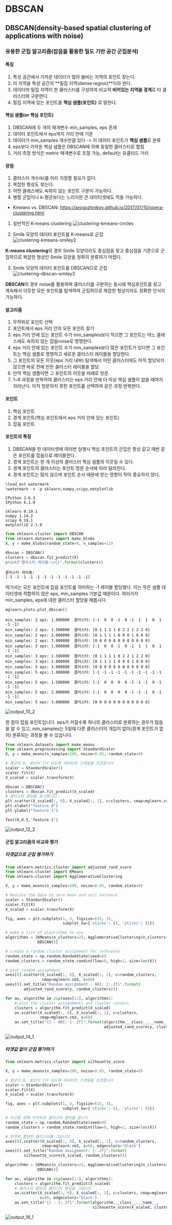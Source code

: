 
# DBSCAN

## DBSCAN(density-based spatial clustering of applications with noise)
### 유용한 군집 알고리즘(잡음을 활용한 밀도 기반 공간 군집분석)

#### 특징
1. 특성 공간에서 가까운 데이터가 많아 붐비는 지역의 포인트 찾는다.
2. 이 지역을 특성 공간의 **밀집 지역(dense region)**이라 한다.
3. 데이터의 밀집 지역이 한 클러스터를 구성하여 비교적 **비어있는 지역을 경계**로 타 클러스터와 구분한다.
4. 밀집 지역에 있는 포인트를 **핵심 샘플(포인트)** 로 말한다.

#### 핵심 샘플(or 핵심 포인트)
1. DBSCAN에 두 개의 매개변수 min_samples, eps 존재
2. 데이터 포인트에서 eps까지 거리 안에 기준
3. 데이터가 min_samples 개수만큼 있다 -> 이 데이터 포인트가 **핵심 샘플**로 분류
4. eps보다 가까운 핵심 샘플은 DBSCAN에 의해 동일한 클러스터로 합침
5. 거리 측정 방식은 metric 매개변수로 조절 가능, default는 유클리드 거리

#### 장점
1. 클러스터 개수(k)를 미리 지정할 필요가 없다.
2. 복잡한 형상도 찾는다.
3. 어떤 클래스에도 속하지 않는 포인트 구분이 가능하다.
4. 병합 군집이나 k-평균보다는 느리지만 큰 데이터셋에도 적용 가능하다.
 * Kmeans vs. DBSCAN: https://arogozhnikov.github.io/2017/07/10/opera-clustering.html
 
 1. 일반적인 K-means clustering
 ![clustering-kmeans-circles](https://user-images.githubusercontent.com/35090655/42416567-60ffc916-82ad-11e8-909e-dd6e5a3a9a7d.gif)
 
 2. Smile 모양의 데이터 포인트를 K-means로 군집
![clustering-kmeans-smiley2](https://user-images.githubusercontent.com/35090655/42416568-64345af2-82ad-11e8-9d57-7cc24e4c7020.gif)

**K-means clustering**의 경우 Smile 모양이라도 중심점을 찾고 중심점을 기준으로 군집하므로 복잡한 형상인 Smile 모양을 정확히 분류하기 어렵다.

3. Smile 모양의 데이터 포인트를 DBSCAN으로 군집
![clustering-dbscan-smiley3](https://user-images.githubusercontent.com/35090655/42416569-68a68588-82ad-11e8-966e-6234b46bdb9a.gif)

**DBSCAN**의 경우 noise를 활용하며 클러스터를 구분하는 동시에 핵심포인트를 찾고 계속해서 이웃한 모든 포인트를 탐색하여 군집하므로 복잡한 형상이라도 정확한 인식이 가능하다.


#### 알고리즘
1. 무작위로 포인트 선택
2. 포인트에서 eps 거리 안의 모든 포인트 찾기
3. eps 거리 안에 있는 포인트 수가 min_samples보다 적으면 그 포인트는 어느 클래스에도 속하지 않는 잡음noise로 명명한다.
4. eps 거리 안에 있는 포인트 수가 min_samples보다 많은 포인트가 있다면 그 포인트는 핵심 샘플로 명명하고 새로운 클러스터 레이블을 할당한다.
5. 그 포인트의 모든 이웃(eps 거리 내부) 탐색해서 어떤 클러스터에도 아직 할당되지 않으면 바로 전에 만든 클러스터 레이블을 할당.
6. 만약 핵심 샘플이면 그 포인트의 이웃을 차례로 방문.
7. 1~6 과정을 반복하여 클러스터는 eps 거리 안에 더 이상 핵심 샘플이 없을 때까지 자라난다. 아직 방문하지 못한 포인트를 선택하여 같은 과정 반복한다.

#### 포인트
1. 핵심 포인트
2. 경계 포인트(핵심 포인트에서 eps 거리 안에 있는 포인트)
3. 잡음 포인트

#### 포인트의 특징
1. DBSCAN을 한 데이터셋에 여러번 실행시 핵심 포인트의 군집은 항상 같고 매번 같은 포인트를 잡음으로 레이블한다.
2. 경계 포인트는 한 개 이상의 클러스터 핵심 샘플의 이웃일 수 있다.
3. 경계 포인트의 클러스터는 포인트 방문 순서에 따라 달라진다.
4. 경계 포인트는 많지 않으며 포인트 순서 때문에 받는 영향이 적어 중요하지 않다.


```python
%load_ext watermark
%watermark -v -p sklearn,numpy,scipy,matplotlib
```

    CPython 3.6.3
    IPython 6.1.0
    
    sklearn 0.19.1
    numpy 1.14.2
    scipy 0.19.1
    matplotlib 2.1.0



```python
from sklearn.cluster import DBSCAN
from sklearn.datasets import make_blobs
X, y = make_blobs(random_state=0, n_samples=12)

dbscan = DBSCAN()
clusters = dbscan.fit_predict(X)
print("클러스터 레이블:\n{}".format(clusters))
```

    클러스터 레이블:
    [-1 -1 -1 -1 -1 -1 -1 -1 -1 -1 -1 -1]


여기서는 모든 포인트에 잡음 포인트를 의미하는 -1 레이블 할당했다.
이는 작은 샘플 데이터셋에 적합하지 않은 eps, min_samples 기본값 때문이다.
여러가지 min_samples, eps에 대한 클러스터 할당을 해봅시다.


```python
mglearn.plots.plot_dbscan()
```

    min_samples: 2 eps: 1.000000  클러스터: [-1  0  0 -1  0 -1  1  1  0  1 -1 -1]
    min_samples: 2 eps: 1.500000  클러스터: [0 1 1 1 1 0 2 2 1 2 2 0]
    min_samples: 2 eps: 2.000000  클러스터: [0 1 1 1 1 0 0 0 1 0 0 0]
    min_samples: 2 eps: 3.000000  클러스터: [0 0 0 0 0 0 0 0 0 0 0 0]
    min_samples: 3 eps: 1.000000  클러스터: [-1  0  0 -1  0 -1  1  1  0  1 -1 -1]
    min_samples: 3 eps: 1.500000  클러스터: [0 1 1 1 1 0 2 2 1 2 2 0]
    min_samples: 3 eps: 2.000000  클러스터: [0 1 1 1 1 0 0 0 1 0 0 0]
    min_samples: 3 eps: 3.000000  클러스터: [0 0 0 0 0 0 0 0 0 0 0 0]
    min_samples: 5 eps: 1.000000  클러스터: [-1 -1 -1 -1 -1 -1 -1 -1 -1 -1 -1 -1]
    min_samples: 5 eps: 1.500000  클러스터: [-1  0  0  0  0 -1 -1 -1  0 -1 -1 -1]
    min_samples: 5 eps: 2.000000  클러스터: [-1  0  0  0  0 -1 -1 -1  0 -1 -1 -1]
    min_samples: 5 eps: 3.000000  클러스터: [0 0 0 0 0 0 0 0 0 0 0 0]

![output_10_2](https://user-images.githubusercontent.com/35090655/42120205-6b7eff1c-7c52-11e8-803b-54d1e585ce3b.png)



흰 점이 잡음 포인트입니다. eps가 커질수록 하나의 클러스터로 분류하는 경우가 많음을 알 수 있고, min_samples는 5일때 다른 클러스터의 개입이 없이(경계 포인트가 없이) 분류되는 과정을 볼 수 있습니다.


```python
from sklearn.datasets import make_moons
from sklearn.preprocessing import StandardScaler
X, y = make_moons(n_samples=200, noise=0.05, random_state=0)

# 평균이 0, 분산이 1이 되도록 데이터의 스케일을 조정합니다
scaler = StandardScaler()
scaler.fit(X)
X_scaled = scaler.transform(X)

dbscan = DBSCAN()
clusters = dbscan.fit_predict(X_scaled)
# 클러스터 할당을 표시합니다
plt.scatter(X_scaled[:, 0], X_scaled[:, 1], c=clusters, cmap=mglearn.cm2, s=60, edgecolors='black')
plt.xlabel("feature 0")
plt.ylabel("feature 1")
```




    Text(0,0.5,'feature 1')


![output_12_2](https://user-images.githubusercontent.com/35090655/42120180-d8c7aebc-7c51-11e8-9672-cc5c57a7ee32.png)


#### 군집 알고리즘의 비교와 평가
##### 타겟값으로 군집 평가하기


```python
from sklearn.metrics.cluster import adjusted_rand_score
from sklearn.cluster import KMeans
from sklearn.cluster import AgglomerativeClustering

X, y = make_moons(n_samples=200, noise=0.05, random_state=0)

# Rescale the data to zero mean and unit variance
scaler = StandardScaler()
scaler.fit(X)
X_scaled = scaler.transform(X)

fig, axes = plt.subplots(1, 4, figsize=(15, 3),
                         subplot_kw={'xticks': (), 'yticks': ()})

# make a list of algorithms to use
algorithms = [KMeans(n_clusters=2), AgglomerativeClustering(n_clusters=2),
              DBSCAN()]

# create a random cluster assignment for reference
random_state = np.random.RandomState(seed=0)
random_clusters = random_state.randint(low=0, high=2, size=len(X))

# plot random assignment
axes[0].scatter(X_scaled[:, 0], X_scaled[:, 1], c=random_clusters,
                cmap=mglearn.cm3, s=60)
axes[0].set_title("Random assignment - ARI: {:.2f}".format(
        adjusted_rand_score(y, random_clusters)))

for ax, algorithm in zip(axes[1:], algorithms):
    # plot the cluster assignments and cluster centers
    clusters = algorithm.fit_predict(X_scaled)
    ax.scatter(X_scaled[:, 0], X_scaled[:, 1], c=clusters,
               cmap=mglearn.cm3, s=60)
    ax.set_title("{} - ARI: {:.2f}".format(algorithm.__class__.__name__,
                                           adjusted_rand_score(y, clusters)))
```

![output_14_1](https://user-images.githubusercontent.com/35090655/42120182-dcf80e46-7c51-11e8-9cdb-bd2f15521d9d.png)


##### 타겟값 없이 군집 평가하기


```python
from sklearn.metrics.cluster import silhouette_score

X, y = make_moons(n_samples=200, noise=0.05, random_state=0)

# 평균이 0, 분산이 1이 되도록 데이터의 스케일을 조정합니다
scaler = StandardScaler()
scaler.fit(X)
X_scaled = scaler.transform(X)

fig, axes = plt.subplots(1, 4, figsize=(15, 3),
                         subplot_kw={'xticks': (), 'yticks': ()})

# 비교를 위해 무작위로 클러스터 할당을 합니다
random_state = np.random.RandomState(seed=0)
random_clusters = random_state.randint(low=0, high=2, size=len(X))

# 무작위 할당한 클러스터를 그립니다
axes[0].scatter(X_scaled[:, 0], X_scaled[:, 1], c=random_clusters,
                cmap=mglearn.cm3, s=60, edgecolors='black')
axes[0].set_title("Random assignment: {:.2f}".format(
        silhouette_score(X_scaled, random_clusters)))

algorithms = [KMeans(n_clusters=2), AgglomerativeClustering(n_clusters=2),
              DBSCAN()]

for ax, algorithm in zip(axes[1:], algorithms):
    clusters = algorithm.fit_predict(X_scaled)
    # 클러스터 할당과 클러스터 중심을 그립니다
    ax.scatter(X_scaled[:, 0], X_scaled[:, 1], c=clusters, cmap=mglearn.cm3,
               s=60, edgecolors='black')
    ax.set_title("{} : {:.2f}".format(algorithm.__class__.__name__,
                                      silhouette_score(X_scaled, clusters)))
```

![output_16_1](https://user-images.githubusercontent.com/35090655/42120184-e06fd8a6-7c51-11e8-8e4e-033a23fc4334.png)


